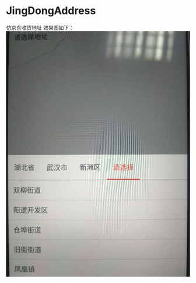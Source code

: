 # JingDongAddress
仿京东收货地址
效果图如下：
![image](https://github.com/shaoyu0829/JingDongAddress/blob/master/app/src/main/res/drawable/show.jpg)
